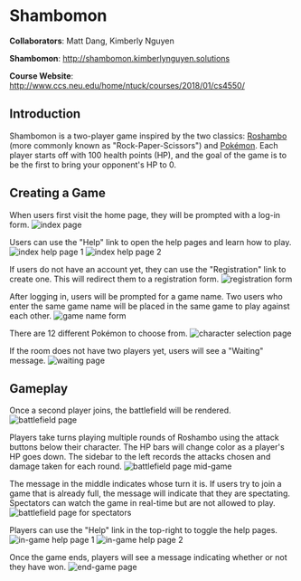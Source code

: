 # Shambomon
**Collaborators**: Matt Dang, Kimberly Nguyen 

**Shambomon**: http://shambomon.kimberlynguyen.solutions 

**Course Website**: http://www.ccs.neu.edu/home/ntuck/courses/2018/01/cs4550/ 

## Introduction 
Shambomon is a two-player game inspired by the two classics: [Roshambo](https://en.wikipedia.org/wiki/Rock–paper–scissors) (more 
commonly known as "Rock-Paper-Scissors") and [Pokémon](https://en.wikipedia.org/wiki/Pokémon). Each player starts off 
with 100 health points (HP), and the goal of the game is to be the first to 
bring your opponent's HP to 0. 

## Creating a Game 
When users first visit the home page, they will be prompted with a log-in form. 
![index page](screenshots/index.png) 

Users can use the "Help" link to open the help pages and learn how to play. 
![index help page 1](screenshots/index-help-pg-1.png) 
![index help page 2](screenshots/index-help-pg-2.png) 

If users do not have an account yet, they can use the "Registration" link to 
create one. This will redirect them to a registration form. 
![registration form](screenshots/registration.png) 

After logging in, users will be prompted for a game name. Two users who enter 
the same game name will be placed in the same game to play against each other. 
![game name form](screenshots/game-name.png) 

There are 12 different Pokémon to choose from. 
![character selection page](screenshots/character-selection.png) 

If the room does not have two players yet, users will see a "Waiting" message. 
![waiting page](screenshots/waiting.png) 

## Gameplay 
Once a second player joins, the battlefield will be rendered. 
![battlefield page](screenshots/battlefield.png) 

Players take turns playing multiple rounds of Roshambo using the attack buttons 
below their character. The HP bars will change color as a player's HP goes down. 
The sidebar to the left records the attacks chosen and damage taken for each 
round. 
![battlefield page mid-game](screenshots/mid-game.png) 

The message in the middle indicates whose turn it is. If users try to join a 
game that is already full, the message will indicate that they are spectating. 
Spectators can watch the game in real-time but are not allowed to play. 
![battlefield page for spectators](screenshots/spectator.png) 

Players can use the "Help" link in the top-right to toggle the help pages. 
![in-game help page 1](screenshots/battlefield-help-pg-1.png) 
![in-game help page 2](screenshots/battlefield-help-pg-2.png) 

Once the game ends, players will see a message indicating whether or not they 
have won. 
![end-game page](screenshots/winner.png) 